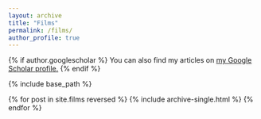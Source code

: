 ```yaml
---
layout: archive
title: "Films"
permalink: /films/
author_profile: true
---
```



{% if author.googlescholar %}
  You can also find my articles on <u><a href="{{author.googlescholar}}">my Google Scholar profile</a>.</u>
{% endif %}

{% include base_path %}

{% for post in site.films reversed %}
  {% include archive-single.html %}
{% endfor %}
